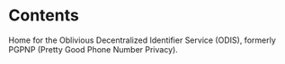 # Contents

Home for the Oblivious Decentralized Identifier Service (ODIS), formerly PGPNP (Pretty Good Phone Number Privacy).
